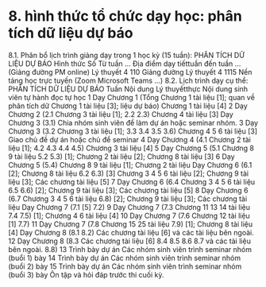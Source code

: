 # 8. hình thức tổ chức dạy học: phân tích dữ liệu dự báo
8.1. Phân bổ lịch trình giảng dạy trong 1 học kỳ (15 tuần): PHÂN TÍCH DỮ LIỆU DỰ BÁO Hình thức Số Từ tuần ... Địa điểm dạy tiếttuần đến tuần ... (Giảng đường PM online) Lý thuyết 4 110 Giảng đường Lý thuyết 4 1115 Nền tảng học trực tuyến (Zoom Microsoft Teams ...) 8.2. Lịch trình dạy cụ thể: PHÂN TÍCH DỮ LIỆU DỰ BÁO Tuần Nội dung Lý thuyếtthực Nội dung sinh viên tự hành đọc tự học 1 Dạy Chương 1 (Tổng Chương 1 tài liệu [1]; quan về phân tích dữ Chương 1 tài liệu [3]; liệu dự báo) Chương 1 tài liệu [4] 2 Dạy Chương 2 (2.1 Chương 3 tài liệu [1]; 2.2 2.3) Chương 4 tài liệu [3] Dạy Chương 3 (3.1) Chia nhóm sinh viên để làm dự án hoặc seminar nhóm. 3 Dạy Chương 3 (3.2 Chương 3 tài liệu [1]; 3.3 3.4 3.5 3.6) Chương 4 5 6 tài liệu [3] Giao chủ đề dự án hoặc chủ để seminar 4 Dạy Chương 4 (4.1 Chương 2 tài liệu [1]; 4.2 4.3 4.4 4.5) Chương 3 tài liệu [4] 5 Dạy Chương 5 (5.1 Chương 8 9 tài liệu 5.2 5.3) [1]; Chương 2 tài liệu [2]; Chương 8 tài liệu [3] 6 Dạy Chương 5 (5.4) Chương 8 9 tài liệu [1]; Chương 2 tài liệu Dạy Chương 6 (6.1 [2]; Chương 8 tài liệu 6.2 6.3) [3] Chương 3 4 5 6 tài liệu [2]; Chương 9 tài liệu [3]; Các chương tài liệu [5] 7 Dạy Chương 6 (6.4 Chương 3 4 5 6 tài liệu 6.5 6.6) [2]; Chương 9 tài liệu [3]; Các chương tài liệu [5] 8 Dạy Chương 6 (6.7 Chương 3 4 5 6 tài liệu 6.8) [2]; Chương 9 tài liệu [3]; Các chương tài liệu Dạy Chương 7 (7.1 [5] 7.2) 9 Dạy Chương 7 (7.3 Chương 11 13 14 tài liệu 7.4 7.5) [1]; Chương 4 6 tài liệu [4] 10 Dạy Chương 7 (7.6 Chương 12 tài liệu [1] 7.7) 11 Dạy Chương 7 (7.8 Chương 15 25 tài liệu 7.9) [1]; Chương 8 tài liệu [4] Dạy Chương 8 (8.1 8.2) Các chương tài liệu [6] và các tài liệu bên ngoài. 12 Dạy Chương 8 (8.3 Các chương tài liệu [6] 8.4 8.5 8.6 8.7 và các tài liệu bên ngoài. 8.8) 13 Trình bày dự án Các nhóm sinh viên trình seminar nhóm (buổi 1) bày 14 Trình bày dự án Các nhóm sinh viên trình seminar nhóm (buổi 2) bày 15 Trình bày dự án Các nhóm sinh viên trình seminar nhóm (buổi 3) bày Ôn tập và hỏi đáp trước thi cuối kỳ.
